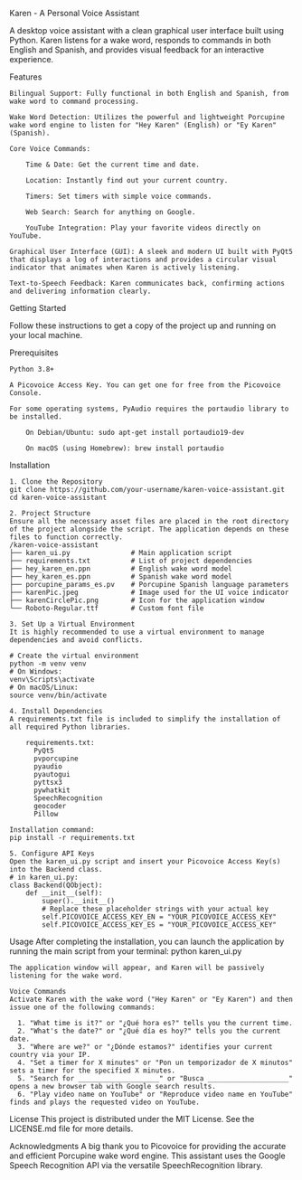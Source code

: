 Karen - A Personal Voice Assistant

A desktop voice assistant with a clean graphical user interface built using Python. Karen listens for a wake word, responds to commands in both English and Spanish, and provides visual feedback for an interactive experience.

Features

    Bilingual Support: Fully functional in both English and Spanish, from wake word to command processing.

    Wake Word Detection: Utilizes the powerful and lightweight Porcupine wake word engine to listen for "Hey Karen" (English) or "Ey Karen" (Spanish).

    Core Voice Commands:

        Time & Date: Get the current time and date.

        Location: Instantly find out your current country.

        Timers: Set timers with simple voice commands.

        Web Search: Search for anything on Google.

        YouTube Integration: Play your favorite videos directly on YouTube.

    Graphical User Interface (GUI): A sleek and modern UI built with PyQt5 that displays a log of interactions and provides a circular visual indicator that animates when Karen is actively listening.

    Text-to-Speech Feedback: Karen communicates back, confirming actions and delivering information clearly.

Getting Started

Follow these instructions to get a copy of the project up and running on your local machine.

Prerequisites

    Python 3.8+

    A Picovoice Access Key. You can get one for free from the Picovoice Console.

    For some operating systems, PyAudio requires the portaudio library to be installed.

        On Debian/Ubuntu: sudo apt-get install portaudio19-dev

        On macOS (using Homebrew): brew install portaudio

Installation

    1. Clone the Repository
    git clone https://github.com/your-username/karen-voice-assistant.git
    cd karen-voice-assistant

    2. Project Structure
    Ensure all the necessary asset files are placed in the root directory of the project alongside the script. The application depends on these files to function correctly.
    /karen-voice-assistant
    ├── karen_ui.py               # Main application script
    ├── requirements.txt          # List of project dependencies
    ├── hey_karen_en.ppn          # English wake word model
    ├── hey_karen_es.ppn          # Spanish wake word model
    ├── porcupine_params_es.pv    # Porcupine Spanish language parameters
    ├── karenPic.jpeg             # Image used for the UI voice indicator
    ├── karenCirclePic.png        # Icon for the application window
    └── Roboto-Regular.ttf        # Custom font file

    3. Set Up a Virtual Environment
    It is highly recommended to use a virtual environment to manage dependencies and avoid conflicts.

    # Create the virtual environment
    python -m venv venv
    # On Windows:
    venv\Scripts\activate
    # On macOS/Linux:
    source venv/bin/activate

    4. Install Dependencies
    A requirements.txt file is included to simplify the installation of all required Python libraries.

        requirements.txt:
          PyQt5
          pvporcupine
          pyaudio
          pyautogui
          pyttsx3
          pywhatkit
          SpeechRecognition
          geocoder
          Pillow

    Installation command:
    pip install -r requirements.txt

    5. Configure API Keys
    Open the karen_ui.py script and insert your Picovoice Access Key(s) into the Backend class.
    # in karen_ui.py:
    class Backend(QObject):
        def __init__(self):
            super().__init__()
            # Replace these placeholder strings with your actual key
            self.PICOVOICE_ACCESS_KEY_EN = "YOUR_PICOVOICE_ACCESS_KEY"
            self.PICOVOICE_ACCESS_KEY_ES = "YOUR_PICOVOICE_ACCESS_KEY"

Usage
    After completing the installation, you can launch the application by running the main script from your terminal:
    python karen_ui.py

    The application window will appear, and Karen will be passively listening for the wake word.

    Voice Commands
    Activate Karen with the wake word ("Hey Karen" or "Ey Karen") and then issue one of the following commands:

      1. "What time is it?" or "¿Qué hora es?" tells you the current time.
      2. "What's the date?" or "¿Qué día es hoy?" tells you the current date.
      3. "Where are we?" or "¿Dónde estamos?" identifies your current country via your IP.
      4. "Set a timer for X minutes" or "Pon un temporizador de X minutos" sets a timer for the specified X minutes.
      5. "Search for ____________________" or "Busca ____________________" opens a new browser tab with Google search results.
      6. "Play video name on YouTube" or "Reproduce video name en YouTube" finds and plays the requested video on YouTube.

License
    This project is distributed under the MIT License. See the LICENSE.md file for more details.
    
Acknowledgments
    A big thank you to Picovoice for providing the accurate and efficient Porcupine wake word engine.
    This assistant uses the Google Speech Recognition API via the versatile SpeechRecognition library.
